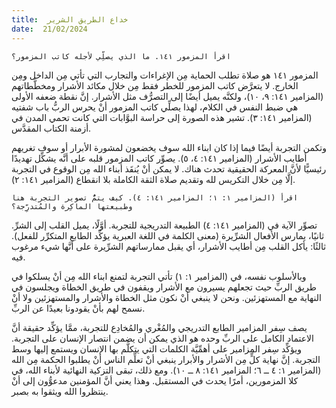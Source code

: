 ```yaml
---
title:  خداع الطريق الشرير
date:  21/02/2024
---
```


`اقرأ المزمور ١٤١. ما الذي يصلِّي لأجله كاتب المزمور؟`

المزمور ١٤١ هو صلاة تطلب الحماية مِن الإغراءات والتجارب التي تأتي مِن الداخل ومِن الخارج. لا يتعرَّض كاتب المزمور للخطر فقط مِن خلال مكائد الأشرار ومخطَّطاتهم (المزامير ١٤١: ٩، ١٠)، ولكنَّه يميل أيضًا إلى التصرُّف مثل الأشرار. إنَّ نقطة ضعفه الأولى هي ضبط النفس في الكلام، لهذا يصلِّي كاتب المزمور أنْ يحرس الربُّ باب شفتيه (المزامير ١٤١: ٣). تشير هذه الصورة إلى حراسة البوَّابات التي كانت تحمي المدن في أزمنة الكتاب المقدَّس.

وتكمن التجربة أيضًا فيما إذا كان ابناء الله سوف يخضعون لمشورة الأبرار أو سوف تغريهم أطايب الأشرار (المزامير ١٤١: ٤، ٥). يصوِّر كاتب المزمور قلبه على أنَّه يشكِّل تهديدًا رئيسيًّا لأنَّ المعركة الحقيقية تحدث هناك. لا يمكن أنْ يُنقَذ أبناء الله مِن الوقوع في التجربة إلَّا مِن خلال التكريس لله وتقديم صلاة الثقة الكاملة بلا انقطاع (المزامير ١٤١: ٢).

`اقرأ (المزامير ١: ١؛ المزامير ١٤١: ٤). كيف يتمُّ تصوير التجربة هنا وطبيعتها الماكِرة والمُتدرِّجة؟`

تصوِّر الآية في (المزامير ١٤١: ٤) الطبيعة التدريجية للتجربة. أوَّلًا، يميل القلب إلى الشرِّ. ثانيًا، يمارس الأفعال الشرِّيرة (معنى الكلمة في اللغة العبرية يؤكِّد الطابع المتكرِّر للفعل). ثالثًا: يأكل القلب مِن أطايب الأشرار، أي يقبل ممارساتهم الشرِّيرة على أنَّها شيء مرغوب فيه.

وبالأسلوب نفسه، في (المزامير ١: ١) تأتي التجربة لتمنع ابناء الله مِن أنْ يسلكوا في طريق الربِّ حيث تجعلهم يسيرون مع الأشرار ويقفون في طريق الخطاة ويجلسون في النهاية مع المستهزئين. ونحن لا ينبغي أنْ نكون مثل الخطاة والأشرار والمستهزئين ولا أنْ نسمح لهم بأنْ يقودونا بعيدًا عن الربِّ.

يصف سِفر المزامير الطابع التدريجي والمُغْري والمُخادِع للتجربة، ممَّا يؤكِّد حقيقة أنَّ الاعتماد الكامل على الربِّ وحده هو الذي يمكن أن يضمن انتصار الإنسان على التجربة. ويؤكِّد سِفر المزامير على أهمِّيَّة الكلمات التي يتكلَّم بها الإنسان ويستمع إليها وسط التجربة. إنَّ نهاية كلٍّ مِن الأشرار والأبرار ينبغي أنْ تعلِّم الناس أنْ يطلبوا الحكمة مِن الله (المزامير ١: ٤ ــ ٦؛ المزامير ١٤١: ٨ ــ ١٠). ومع ذلك، تبقى التزكية النهائية لأبناء الله، في كلا المزمورين، أمرًا يحدث في المستقبل. وهذا يعني أنَّ المؤمنين مدعوُّون إلى أنْ ينتظروا الله ويثقوا به بصبر.